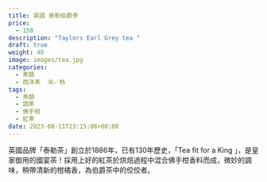 ```yaml
---
title: 英國 泰勒伯爵茶
price:
  - 150
description: "Taylors Earl Grey tea "
draft: true
weight: 40
image: images/tea.jpg
categories:
  - 茶類
  - 西洋茶  冷／熱
tags:
  - 茶類
  - 調茶
  - 佛手柑
  - 紅茶
date: 2023-08-11T23:15:08+08:00
---
```

英國品牌「泰勒茶」創立於1886年，已有130年歷史，「Tea fit for a King 」，是皇家御用的國宴茶！採用上好的紅茶於烘焙過程中混合佛手柑香料而成，微妙的調味，稍帶清新的柑橘香，為伯爵茶中的佼佼者。